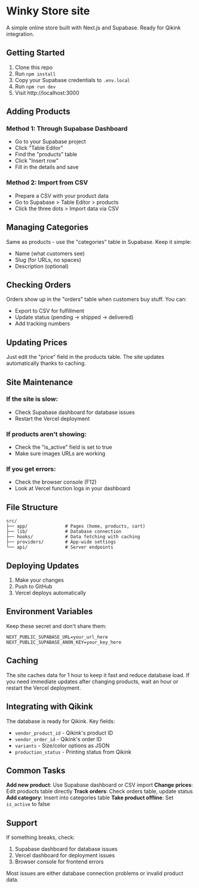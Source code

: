 # Winky Store site

A simple online store built with Next.js and Supabase. Ready for Qikink integration.

## Getting Started

1. Clone this repo
2. Run `npm install`
3. Copy your Supabase credentials to `.env.local`
4. Run `npm run dev`
5. Visit http://localhost:3000

## Adding Products

### Method 1: Through Supabase Dashboard
- Go to your Supabase project
- Click "Table Editor"
- Find the "products" table
- Click "Insert row"
- Fill in the details and save

### Method 2: Import from CSV
- Prepare a CSV with your product data
- Go to Supabase > Table Editor > products
- Click the three dots > Import data via CSV

## Managing Categories

Same as products - use the "categories" table in Supabase. Keep it simple:
- Name (what customers see)
- Slug (for URLs, no spaces)
- Description (optional)

## Checking Orders

Orders show up in the "orders" table when customers buy stuff. You can:
- Export to CSV for fulfillment
- Update status (pending → shipped → delivered)
- Add tracking numbers

## Updating Prices

Just edit the "price" field in the products table. The site updates automatically thanks to caching.

## Site Maintenance

### If the site is slow:
- Check Supabase dashboard for database issues
- Restart the Vercel deployment

### If products aren't showing:
- Check the "is_active" field is set to true
- Make sure images URLs are working

### If you get errors:
- Check the browser console (F12)
- Look at Vercel function logs in your dashboard

## File Structure

```
src/
├── app/              # Pages (home, products, cart)
├── lib/              # Database connection
├── hooks/            # Data fetching with caching
├── providers/        # App-wide settings
└── api/              # Server endpoints
```

## Deploying Updates

1. Make your changes
2. Push to GitHub
3. Vercel deploys automatically

## Environment Variables

Keep these secret and don't share them:
```
NEXT_PUBLIC_SUPABASE_URL=your_url_here
NEXT_PUBLIC_SUPABASE_ANON_KEY=your_key_here
```

## Caching

The site caches data for 1 hour to keep it fast and reduce database load. If you need immediate updates after changing products, wait an hour or restart the Vercel deployment.

## Integrating with Qikink

The database is ready for Qikink. Key fields:
- `vendor_product_id` - Qikink's product ID
- `vendor_order_id` - Qikink's order ID
- `variants` - Size/color options as JSON
- `production_status` - Printing status from Qikink

## Common Tasks

**Add new product**: Use Supabase dashboard or CSV import
**Change prices**: Edit products table directly
**Track orders**: Check orders table, update status
**Add category**: Insert into categories table
**Take product offline**: Set `is_active` to false

## Support

If something breaks, check:
1. Supabase dashboard for database issues
2. Vercel dashboard for deployment issues
3. Browser console for frontend errors

Most issues are either database connection problems or invalid product data.
